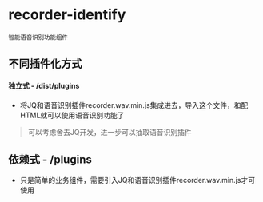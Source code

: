 # recorder-identify

    智能语音识别功能组件

## 不同插件化方式

#### 独立式 - /dist/plugins

* 将JQ和语音识别插件recorder.wav.min.js集成进去，导入这个文件，和配HTML就可以使用语音识别功能了

> 可以考虑舍去JQ开发，进一步可以抽取语音识别插件

## 依赖式 - /plugins

* 只是简单的业务组件，需要引入JQ和语音识别插件recorder.wav.min.js才可使用
